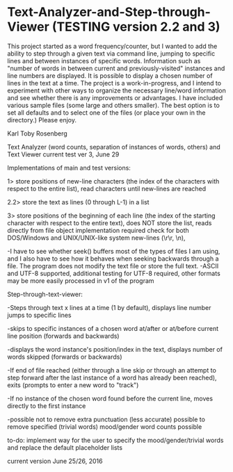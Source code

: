# Text-Analyzer-and-Step-through-Viewer (TESTING version 2.2 and 3)
This project started as a word frequency/counter,
but I wanted to add the ability to step through a given text via command line,
jumping to specific lines and between instances of specific words.
Information such as "number of words in between current and previously-visited" instances and line numbers are displayed.
It is possible to display a chosen number of lines in the text at a time.
The project is a work-in-progress, and I intend to experiment with other ways to organize the necessary line/word information and 
see whether there is any improvements or advantages. I have included various sample files (some large and others smaller). 
The best option is to set all defaults and to select one of the files (or place your own in the directory.) Please enjoy.

Karl Toby Rosenberg

Text Analyzer (word counts, separation of instances of words, others) and Text Viewer
current test ver 3, June 29


Implementations of main and test versions:

1> store positions of new-line characters (the index of the characters with respect to the entire list), read characters until new-lines are reached

2.2> store the text as lines (0 through L-1) in a list

3> store positions of the beginning of each line (the index of the starting character with respect to the entire text),
does NOT store the list, reads directly from file object
implementation required check for both DOS/Windows and UNIX/UNIX-like system new-lines (\r\r, \n),

-I have to see whether seek() buffers most of the types of files I am using,
and I also have to see how it behaves when seeking backwards through a file.
The program does not modify the text file or store the full text.
-ASCII and UTF-8 supported, additional testing for UTF-8 required, other formats may be more easily processed in v1 of the program


Step-through-text-viewer:

-Steps through text x lines at a time (1 by default), displays line number
jumps to specific lines

-skips to specific instances of a chosen word 
at/after or at/before current line position (forwards and backwards)

-displays the word instance's position/index in the text,
displays number of words skipped (forwards or backwards)

-If end of file reached 
(either through a line skip or through an attempt to step forward after 
the last instance of a word has already been reached),
exits (prompts to enter a new word to "track")

-If no instance of the chosen word found before the current line,
moves directly to the first instance

-possible not to remove extra punctuation (less accurate)
possible to remove specified (trivial words)
mood/gender word counts possible

to-do: implement way for the user to specify the 
mood/gender/trivial words and replace the default placeholder lists

current version June 25/26, 2016